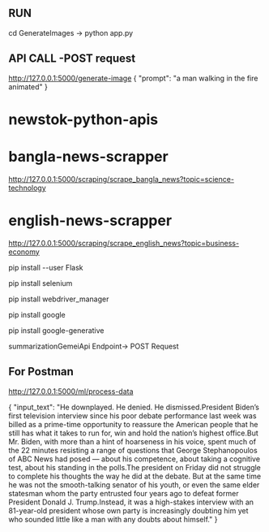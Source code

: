 ## RUN
cd  GenerateImages -> 
python app.py

## API CALL -POST request

http://127.0.0.1:5000/generate-image
{
  "prompt": "a man walking in the fire animated"
}


# newstok-python-apis
# bangla-news-scrapper
http://127.0.0.1:5000/scraping/scrape_bangla_news?topic=science-technology
# english-news-scrapper
http://127.0.0.1:5000/scraping/scrape_english_news?topic=business-economy

pip install --user Flask

pip install selenium

pip install webdriver_manager

pip install google

pip install google-generative


summarizationGemeiApi 
Endpoint-> POST Request
## For Postman
http://127.0.0.1:5000/ml/process-data


{
    "input_text": "He downplayed. He denied. He dismissed.President Biden’s first television interview since his poor debate performance last week was billed as a prime-time opportunity to reassure the American people that he still has what it takes to run for, win and hold the nation’s highest office.But Mr. Biden, with more than a hint of hoarseness in his voice, spent much of the 22 minutes resisting a range of questions that George Stephanopoulos of ABC News had posed — about his competence, about taking a cognitive test, about his standing in the polls.The president on Friday did not struggle to complete his thoughts the way he did at the debate. But at the same time he was not the smooth-talking senator of his youth, or even the same elder statesman whom the party entrusted four years ago to defeat former President Donald J. Trump.Instead, it was a high-stakes interview with an 81-year-old president whose own party is increasingly doubting him yet who sounded little like a man with any doubts about himself."
}

